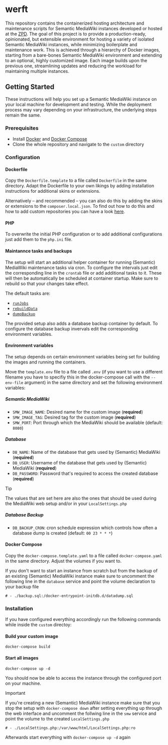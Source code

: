 # werft

This repository contains the containerized hosting architecture and maintenance scripts for Semantic MediaWiki instances developed or hosted at the [ZPD](https://github.com/uniwue-zpd). The goal of this project is to provide a production-ready, opinionated, but extensible environment for hosting a variety of isolated Semantic MediaWiki instances, while minimizing boilerplate and maintenance work. This is achieved through a hierarchy of Docker images, starting from a bare-bones Semantic MediaWiki environment and extending to an optional, highly customized image. Each image builds upon the previous one, streamlining updates and reducing the workload for maintaining multiple instances.

## Getting Started

These instructions will help you set up a Semantic MediaWiki instance on your local machine for development and testing. While the deployment process may vary depending on your infrastructure, the underlying steps remain the same.

### Prerequisites

* Install [Docker](https://docs.docker.com/get-started/get-docker/) and [Docker Compose](https://docs.docker.com/compose/install/)
* Clone the whole repository and navigate to the `custom` directory

### Configuration
#### Dockerfile
Copy the `Dockerfile.template` to a file called `Dockerfile` in the same directory.
Adapt the Dockerfile to your own likings by adding installation instructions for additional skins or extensions.

Alternatively – and recommended – you can also do this by adding the skins or extensions to the `composer.local.json`. To find out how to do this and how to add custom repositories you can have a look [here](https://github.com/uniwue-zpd/werft/blob/main/images/core/core.composer.local.json).

#### PHP
To overwrite the initial PHP configuration or to add additional configurations just add them to the `php.ini` file.

#### Maintannce tasks and backups
The setup will start an additional helper container for running (Semantic) MediaWiki maintenance tasks via cron. 
To configure the intervals just edit the corresponding line in the `crontab` file or add additional tasks to it.
These will then be automatically be scheduled at container startup. Make sure to rebuild so that your changes take effect.

The default tasks are: 
- [`runJobs`](https://www.mediawiki.org/wiki/Manual:RunJobs.php)
- [`rebuildData`](https://www.semantic-mediawiki.org/wiki/Help:Maintenance_script_rebuildData.php)
- [`dumpBackup`](https://www.mediawiki.org/wiki/Manual:DumpBackup.php)

The provided setup also adds a database backup container by default. To configure the database backup invervals edit the corresponding environment variables.

#### Environment variables
The setup depends on certain environment variables being set for building the images and running the containers.

Move the `template.env` file to a file called `.env` (if you want to use a different filename you have to specifiy this in the docker-compose call with the `--env-file` argument) in the same directory and set the following environment variables:
##### Semantic MediaWiki
- `SMW_IMAGE_NAME`: Desired name for the custom image (**required**)
- `SMW_IMAGE_TAG`: Desired tag for the custom image (**required**)
- `SMW_PORT`: Port through which the MediaWiki should be available (default: `8080`)
##### Database
- `DB_NAME`: Name of the database that gets used by (Semantic) MediaWiki (**required**)
- `DB_USER`: Username of the database that gets used by (Semantic) MediaWiki (**required**)
- `DB_PASSWORD`: Password that's required to access the created database (**required**)
> [!TIP]
> The values that are set here are also the ones that should be used during the MediaWiki web setup and/or in your `LocalSettings.php`
##### Database Backup
- `DB_BACKUP_CRON`: cron schedule expression which controls how often a database dump is created (default: `00 23 * * *`)

#### Docker Compose
Copy the `docker-compose.template.yaml` to a file called `docker-compose.yaml` in the same directory.
Adjust the volumes if you want to.

If you don't want to start an instance from scratch but from the backup of an existing (Semantic) MediaWiki instance make sure to uncomment the following line in the `database` service and point the volume declaration to your backup file
```
# - ./backup.sql:/docker-entrypoint-initdb.d/datadump.sql
```

### Installation
If you have configured everything accordingly run the following commands while inside the `custom` directoy:

#### Build your custom image
```
docker-compose build
```

#### Start all images
```
docker-compose up -d
```

You should now be able to access the instance through the configured port on your machine.

> [!IMPORTANT]  
> If you're creating a new (Semantic) MediaWiki instance make sure that you stop the setup with `docker-compose down` after setting everything up through the web interface and uncomment the follwing line in the `smw` service and point the volume to the created `LocalSettings.php`
> 
> `# - ./LocalSettings.php:/var/www/html/LocalSettings.php:ro`
>
> Afterwards start everything with `docker-compose up -d` again 
